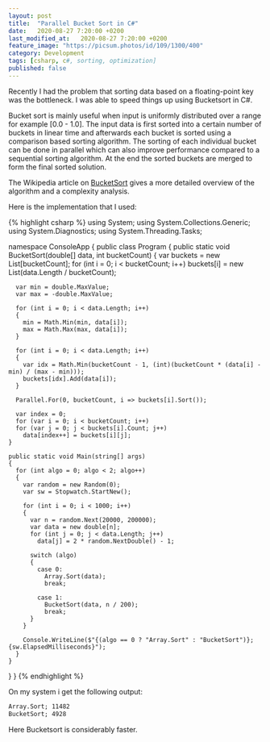 ```yaml
---
layout: post
title:  "Parallel Bucket Sort in C#"
date:   2020-08-27 7:20:00 +0200
last_modified_at:   2020-08-27 7:20:00 +0200
feature_image: "https://picsum.photos/id/109/1300/400"
category: Development
tags: [csharp, c#, sorting, optimization]
published: false
---
```


Recently I had the problem that sorting data based on a floating-point key was
the bottleneck. I was able to speed things up using Bucketsort in C#.

<!-- more -->

Bucket sort is mainly useful when input is uniformly distributed over a range
for example [0.0 - 1.0]. The input data is first sorted into a certain number of
buckets in linear time and afterwards each bucket is sorted using a comparison
based sorting algorithm. The sorting of each individual bucket can be done in
parallel which can also improve performance compared to a sequential sorting
algorithm. At the end the sorted buckets are merged to form the final sorted
solution.

The Wikipedia article on [BucketSort](https://en.wikipedia.org/wiki/Bucket_sort)
gives a more detailed overview of the algorithm and a complexity analysis.

Here is the implementation that I used:

{% highlight csharp %}
using System;
using System.Collections.Generic;
using System.Diagnostics;
using System.Threading.Tasks;

namespace ConsoleApp
{
  public class Program
  {
    public static void BucketSort(double[] data, int bucketCount)
    {
      var buckets = new List<double>[bucketCount];
      for (int i = 0; i < bucketCount; i++)
        buckets[i] = new List<double>(data.Length / bucketCount);

      var min = double.MaxValue;
      var max = -double.MaxValue;

      for (int i = 0; i < data.Length; i++)
      {
        min = Math.Min(min, data[i]);
        max = Math.Max(max, data[i]);
      }

      for (int i = 0; i < data.Length; i++)
      {
        var idx = Math.Min(bucketCount - 1, (int)(bucketCount * (data[i] - min) / (max - min)));
        buckets[idx].Add(data[i]);
      }

      Parallel.For(0, bucketCount, i => buckets[i].Sort());

      var index = 0;
      for (var i = 0; i < bucketCount; i++)
      for (var j = 0; j < buckets[i].Count; j++)
        data[index++] = buckets[i][j];
    }

    public static void Main(string[] args)
    {
      for (int algo = 0; algo < 2; algo++)
      {
        var random = new Random(0);
        var sw = Stopwatch.StartNew();

        for (int i = 0; i < 1000; i++)
        {
          var n = random.Next(20000, 200000);
          var data = new double[n];
          for (int j = 0; j < data.Length; j++)
            data[j] = 2 * random.NextDouble() - 1;

          switch (algo)
          {
            case 0:
              Array.Sort(data);
              break;

            case 1:
              BucketSort(data, n / 200);
              break;
          }
        }

        Console.WriteLine($"{(algo == 0 ? "Array.Sort" : "BucketSort")}; {sw.ElapsedMilliseconds}");
      }
    }
  }
}
{% endhighlight %}

On my system i get the following output:

```txt
Array.Sort; 11482
BucketSort; 4928
```

Here Bucketsort is considerably faster.